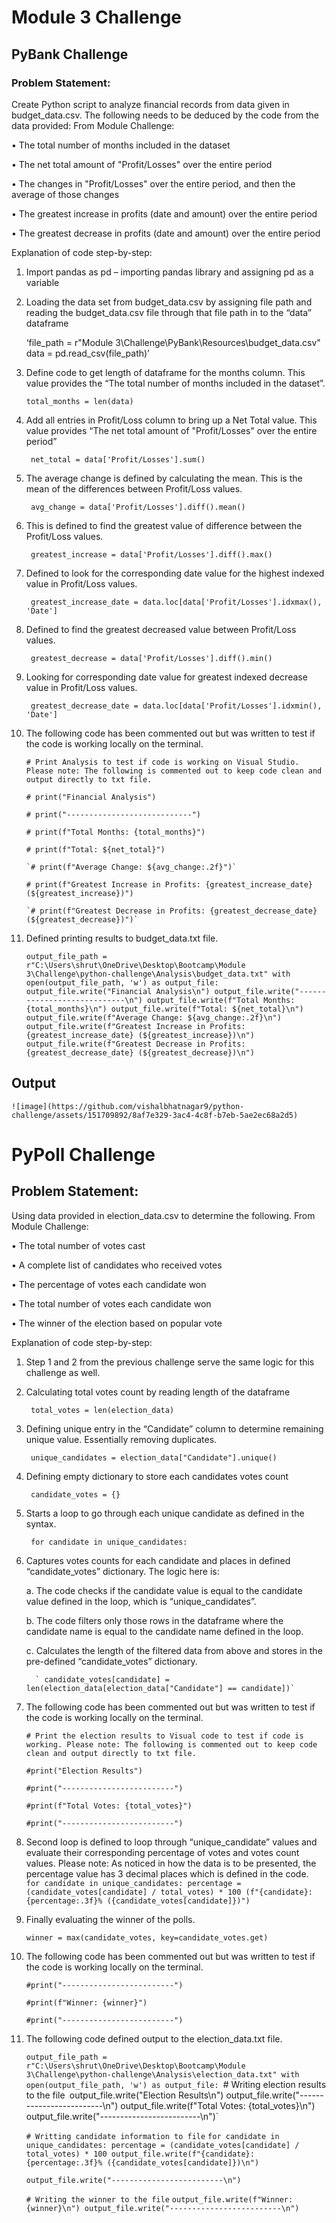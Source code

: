 # Module 3 Challenge
## PyBank Challenge

### Problem Statement:

Create Python script to analyze financial records from data given in budget_data.csv.  The following needs to be deduced by the code from the data provided:
From Module Challenge:

•	The total number of months included in the dataset

•	The net total amount of "Profit/Losses" over the entire period

•	The changes in "Profit/Losses" over the entire period, and then the average of those changes

•	The greatest increase in profits (date and amount) over the entire period

•	The greatest decrease in profits (date and amount) over the entire period

Explanation of code step-by-step:

1. Import pandas as pd  – importing pandas library and assigning pd as a variable

2. Loading the data set from budget_data.csv by assigning file path and reading the budget_data.csv file through that file path in to the “data” dataframe

	‘file_path = r"Module 3\Challenge\PyBank\Resources\budget_data.csv"
	data = pd.read_csv(file_path)’

3. Define code to get length of dataframe for the months column. This value provides the “The total number of months included in the dataset”.

	`total_months = len(data)`

4. Add all entries in Profit/Loss column to bring up a Net Total value. This value provides “The net total amount of "Profit/Losses" over the entire period”

	` net_total = data['Profit/Losses'].sum()`

5. The average change is defined by calculating the mean. This is the mean of the differences between Profit/Loss values. 

	` avg_change = data['Profit/Losses'].diff().mean()`

6. This is defined to find the greatest value of difference between the Profit/Loss values. 

	` greatest_increase = data['Profit/Losses'].diff().max()`

7. Defined to look for the corresponding date value for the highest indexed value in Profit/Loss values.

	` greatest_increase_date = data.loc[data['Profit/Losses'].idxmax(), 'Date']`

8. Defined to find the greatest decreased value between Profit/Loss values.

	` greatest_decrease = data['Profit/Losses'].diff().min()`

9. Looking for corresponding date value for greatest indexed decrease value in Profit/Loss values. 

	` greatest_decrease_date = data.loc[data['Profit/Losses'].idxmin(), 'Date']`

10. The following code has been commented out but was written to test if the code is working locally on the terminal. 

   	`# Print Analysis to test if code is working on Visual Studio. Please note: The following is commented out to keep code clean and output directly to txt file.`

   	`# print("Financial Analysis")`
  
   	`# print("----------------------------")`
  
   	`# print(f"Total Months: {total_months}")`
  
   	`# print(f"Total: ${net_total}")`
 
        `# print(f"Average Change: ${avg_change:.2f}")`
  
   	`# print(f"Greatest Increase in Profits: {greatest_increase_date} (${greatest_increase})")`
  
        `# print(f"Greatest Decrease in Profits: {greatest_decrease_date} (${greatest_decrease})")`

11. Defined printing results to budget_data.txt file.
    
   	 `output_file_path = r"C:\Users\shrut\OneDrive\Desktop\Bootcamp\Module 3\Challenge\python-challenge\Analysis\budget_data.txt"
          with open(output_file_path, 'w') as output_file:
    	  output_file.write("Financial Analysis\n")
   	  output_file.write("----------------------------\n")
   	  output_file.write(f"Total Months: {total_months}\n")
   	  output_file.write(f"Total: ${net_total}\n")
   	  output_file.write(f"Average Change: ${avg_change:.2f}\n")
    	  output_file.write(f"Greatest Increase in Profits: {greatest_increase_date} (${greatest_increase})\n")
   	  output_file.write(f"Greatest Decrease in Profits: {greatest_decrease_date} (${greatest_decrease})\n")`

## Output

`![image](https://github.com/vishalbhatnagar9/python-challenge/assets/151709892/8af7e329-3ac4-4c8f-b7eb-5ae2ec68a2d5)`

# PyPoll Challenge

## Problem Statement:

Using data provided in election_data.csv to determine the following.
From Module Challenge:

•	The total number of votes cast

•	A complete list of candidates who received votes

•	The percentage of votes each candidate won

•	The total number of votes each candidate won

•	The winner of the election based on popular vote

Explanation of code step-by-step:

1. Step 1 and 2 from the previous challenge serve the same logic for this challenge as well. 

2. Calculating total votes count by reading length of the dataframe 

	` total_votes = len(election_data)`

3. Defining unique entry in the “Candidate” column to determine remaining unique value. Essentially removing duplicates. 

	` unique_candidates = election_data["Candidate"].unique()`

4. Defining empty dictionary to store each candidates votes count

	` candidate_votes = {}`

5. Starts a loop to go through each unique candidate as defined in the syntax.

	` for candidate in unique_candidates:`

6. Captures votes counts for each candidate and places in defined “candidate_votes” dictionary. The logic here is:
	
   a.	The code checks if the candidate value is equal to the candidate value defined in the loop, which is “unique_candidates”.

   b.	The code filters only those rows in the dataframe where the candidate name is equal to the candidate name defined in the loop. 

   c.	Calculates the length of the filtered data from above and stores in the pre-defined “candidate_votes” dictionary.

   		 ` candidate_votes[candidate] = len(election_data[election_data["Candidate"] == candidate])`


7. The following code has been commented out but was written to test if the code is working locally on the terminal. 

      `# Print the election results to Visual code to test if code is working. Please note: The following is commented out to keep code clean and output directly to txt file.` 
  
      `#print("Election Results")`
  
      `#print("-------------------------")`
  
      `#print(f"Total Votes: {total_votes}")`
  
      `#print("-------------------------")`

8. Second loop is defined to loop through “unique_candidate” values and evaluate their corresponding percentage of votes and votes count values. Please note: As noticed in how the data is to be presented, the percentage value has 3 decimal places which is defined in 
   the code. 
	` for candidate in unique_candidates:
          	percentage = (candidate_votes[candidate] / total_votes) * 100
   		(f"{candidate}: {percentage:.3f}% ({candidate_votes[candidate]})")`

9. Finally evaluating the winner of the polls.

  	 `winner = max(candidate_votes, key=candidate_votes.get)`

10. The following code has been commented out but was written to test if the code is working locally on the terminal. 
  
  	 `#print("-------------------------")`
   
  	 `#print(f"Winner: {winner}")`
   
 	 `#print("-------------------------")`


11. The following code defined output to the election_data.txt file. 

  	 `output_file_path = r"C:\Users\shrut\OneDrive\Desktop\Bootcamp\Module 3\Challenge\python-challenge\Analysis\election_data.txt"
   	 with open(output_file_path, 'w') as output_file:
  	 `# Writing election results to the file`
  	 `output_file.write("Election Results\n")
 	 output_file.write("-------------------------\n")
 	 output_file.write(f"Total Votes: {total_votes}\n")
  	 output_file.write("-------------------------\n")`
   
    `# Writting candidate information to file`
    `for candidate in unique_candidates:
        percentage = (candidate_votes[candidate] / total_votes) * 100
        output_file.write(f"{candidate}: {percentage:.3f}% ({candidate_votes[candidate]})\n")`
   
    `output_file.write("-------------------------\n")`
    
    `# Writing the winner to the file`
     `output_file.write(f"Winner: {winner}\n")
      output_file.write("-------------------------\n")`


